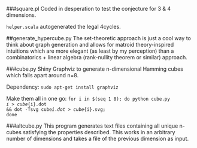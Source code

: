 ###square.pl
Coded in desperation to test the conjecture for 3 & 4 dimensions.   

<code>helper.scala</code> autogenerated the legal 4cycles.

##generate_hypercube.py
The set-theoretic approach is just a cool way to think about graph generation and allows for matroid theory-inspired intuitions which are more elegant (as least by my perception) than a combinatorics + linear algebra (rank-nullity theorem or similar) approach.

###cube.py
Shiny Graphviz to generate n-dimensional Hamming cubes which falls apart around n=8.

Dependency: <code>sudo apt-get install graphviz</code>

Make them all in one go:
<code>for i in $(seq 1 8); do python cube.py $i > cube${i}.dot && dot -Tsvg cube${i}.dot > cube${i}.svg; done</code>


###altcube.py
This program generates text files containing all unique n-cubes satisfying the properties described. 
This works in an arbitrary number of dimensions and takes a file of the previous dimension as input.



